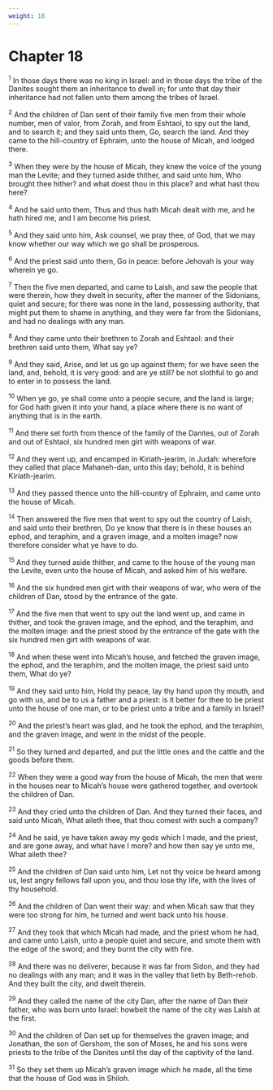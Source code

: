 ```yaml
---
weight: 18
---
```


# Chapter 18

<sup>1</sup> In those days there was no king in Israel: and in those days the tribe of the Danites sought them an inheritance to dwell in; for unto that day their inheritance had not fallen unto them among the tribes of Israel. 

<sup>2</sup> And the children of Dan sent of their family five men from their whole number, men of valor, from Zorah, and from Eshtaol, to spy out the land, and to search it; and they said unto them, Go, search the land. And they came to the hill-country of Ephraim, unto the house of Micah, and lodged there. 

<sup>3</sup> When they were by the house of Micah, they knew the voice of the young man the Levite; and they turned aside thither, and said unto him, Who brought thee hither? and what doest thou in this place? and what hast thou here? 

<sup>4</sup> And he said unto them, Thus and thus hath Micah dealt with me, and he hath hired me, and I am become his priest. 

<sup>5</sup> And they said unto him, Ask counsel, we pray thee, of God, that we may know whether our way which we go shall be prosperous. 

<sup>6</sup> And the priest said unto them, Go in peace: before Jehovah is your way wherein ye go. 

<sup>7</sup> Then the five men departed, and came to Laish, and saw the people that were therein, how they dwelt in security, after the manner of the Sidonians, quiet and secure; for there was none in the land, possessing authority, that might put them to shame in anything, and they were far from the Sidonians, and had no dealings with any man. 

<sup>8</sup> And they came unto their brethren to Zorah and Eshtaol: and their brethren said unto them, What say ye? 

<sup>9</sup> And they said, Arise, and let us go up against them; for we have seen the land, and, behold, it is very good: and are ye still? be not slothful to go and to enter in to possess the land. 

<sup>10</sup> When ye go, ye shall come unto a people secure, and the land is large; for God hath given it into your hand, a place where there is no want of anything that is in the earth. 

<sup>11</sup> And there set forth from thence of the family of the Danites, out of Zorah and out of Eshtaol, six hundred men girt with weapons of war. 

<sup>12</sup> And they went up, and encamped in Kiriath-jearim, in Judah: wherefore they called that place Mahaneh-dan, unto this day; behold, it is behind Kiriath-jearim. 

<sup>13</sup> And they passed thence unto the hill-country of Ephraim, and came unto the house of Micah. 

<sup>14</sup> Then answered the five men that went to spy out the country of Laish, and said unto their brethren, Do ye know that there is in these houses an ephod, and teraphim, and a graven image, and a molten image? now therefore consider what ye have to do. 

<sup>15</sup> And they turned aside thither, and came to the house of the young man the Levite, even unto the house of Micah, and asked him of his welfare. 

<sup>16</sup> And the six hundred men girt with their weapons of war, who were of the children of Dan, stood by the entrance of the gate. 

<sup>17</sup> And the five men that went to spy out the land went up, and came in thither, and took the graven image, and the ephod, and the teraphim, and the molten image: and the priest stood by the entrance of the gate with the six hundred men girt with weapons of war. 

<sup>18</sup> And when these went into Micah’s house, and fetched the graven image, the ephod, and the teraphim, and the molten image, the priest said unto them, What do ye? 

<sup>19</sup> And they said unto him, Hold thy peace, lay thy hand upon thy mouth, and go with us, and be to us a father and a priest: is it better for thee to be priest unto the house of one man, or to be priest unto a tribe and a family in Israel? 

<sup>20</sup> And the priest’s heart was glad, and he took the ephod, and the teraphim, and the graven image, and went in the midst of the people. 

<sup>21</sup> So they turned and departed, and put the little ones and the cattle and the goods before them. 

<sup>22</sup> When they were a good way from the house of Micah, the men that were in the houses near to Micah’s house were gathered together, and overtook the children of Dan. 

<sup>23</sup> And they cried unto the children of Dan. And they turned their faces, and said unto Micah, What aileth thee, that thou comest with such a company? 

<sup>24</sup> And he said, ye have taken away my gods which I made, and the priest, and are gone away, and what have I more? and how then say ye unto me, What aileth thee? 

<sup>25</sup> And the children of Dan said unto him, Let not thy voice be heard among us, lest angry fellows fall upon you, and thou lose thy life, with the lives of thy household. 

<sup>26</sup> And the children of Dan went their way: and when Micah saw that they were too strong for him, he turned and went back unto his house. 

<sup>27</sup> And they took that which Micah had made, and the priest whom he had, and came unto Laish, unto a people quiet and secure, and smote them with the edge of the sword; and they burnt the city with fire. 

<sup>28</sup> And there was no deliverer, because it was far from Sidon, and they had no dealings with any man; and it was in the valley that lieth by Beth-rehob. And they built the city, and dwelt therein. 

<sup>29</sup> And they called the name of the city Dan, after the name of Dan their father, who was born unto Israel: howbeit the name of the city was Laish at the first. 

<sup>30</sup> And the children of Dan set up for themselves the graven image; and Jonathan, the son of Gershom, the son of Moses, he and his sons were priests to the tribe of the Danites until the day of the captivity of the land. 

<sup>31</sup> So they set them up Micah’s graven image which he made, all the time that the house of God was in Shiloh. 


